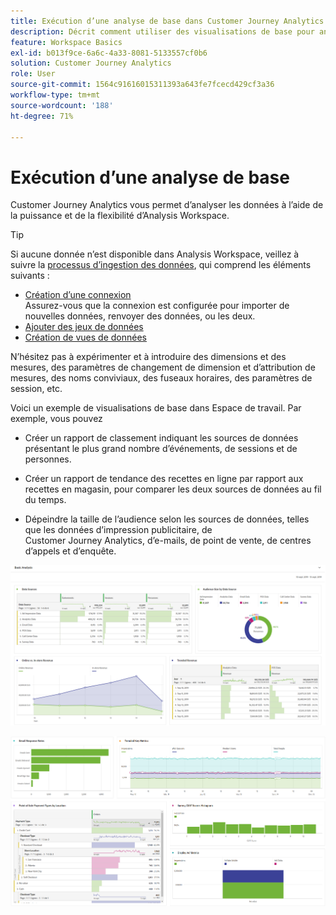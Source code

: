 ```yaml
---
title: Exécution d’une analyse de base dans Customer Journey Analytics
description: Décrit comment utiliser des visualisations de base pour analyser les données dans Customer Journey Analytics.
feature: Workspace Basics
exl-id: b013f9ce-6a6c-4a33-8081-5133557cf0b6
solution: Customer Journey Analytics
role: User
source-git-commit: 1564c91616015311393a643fe7fcecd429cf3a36
workflow-type: tm+mt
source-wordcount: '188'
ht-degree: 71%

---
```


# Exécution d’une analyse de base

Customer Journey Analytics vous permet d’analyser les données à l’aide de la puissance et de la flexibilité d’Analysis Workspace.

>[!TIP]
>
>Si aucune donnée n’est disponible dans Analysis Workspace, veillez à suivre la [processus d’ingestion des données](/help/data-ingestion/data-ingestion.md), qui comprend les éléments suivants :<ul><li>[Création d’une connexion](/help/connections/create-connection.md#create-and-configure-the-connection) </br>Assurez-vous que la connexion est configurée pour importer de nouvelles données, renvoyer des données, ou les deux.</li><li>[Ajouter des jeux de données](/help/connections/create-connection.md#add-and-configure-datasets)</li><li>[Création de vues de données](/help/data-views/create-dataview.md)</li></ul>

N’hésitez pas à expérimenter et à introduire des dimensions et des mesures, des paramètres de changement de dimension et d’attribution de mesures, des noms conviviaux, des fuseaux horaires, des paramètres de session, etc.

Voici un exemple de visualisations de base dans Espace de travail. Par exemple, vous pouvez

* Créer un rapport de classement indiquant les sources de données présentant le plus grand nombre d’événements, de sessions et de personnes.

* Créer un rapport de tendance des recettes en ligne par rapport aux recettes en magasin, pour comparer les deux sources de données au fil du temps.

* Dépeindre la taille de l’audience selon les sources de données, telles que les données d’impression publicitaire, de Customer Journey Analytics, d’e-mails, de point de vente, de centres d’appels et d’enquête.

![Exemples de visualisations de graphiques d’analyse de base.](assets/cja-basic-analysis.png)

![Autres exemples de visualisations de graphiques d’analyse de base](assets/cja-basic-analysis2.png)
